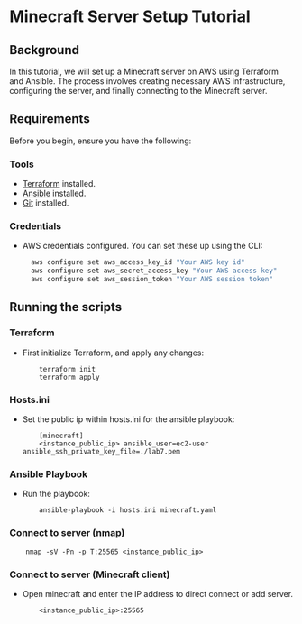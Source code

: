 # Minecraft Server Setup Tutorial

## Background

In this tutorial, we will set up a Minecraft server on AWS using Terraform and Ansible. The process involves creating necessary AWS infrastructure, configuring the server, and finally connecting to the Minecraft server. 

## Requirements

Before you begin, ensure you have the following:

### Tools
- [Terraform](https://www.terraform.io/downloads.html) installed.
- [Ansible](https://docs.ansible.com/ansible/latest/installation_guide/intro_installation.html) installed.
- [Git](https://git-scm.com/book/en/v2/Getting-Started-Installing-Git) installed.

### Credentials
- AWS credentials configured. You can set these up using the CLI:
  ```bash
    aws configure set aws_access_key_id "Your AWS key id"
    aws configure set aws_secret_access_key "Your AWS access key"
    aws configure set aws_session_token "Your AWS session token"
  ```

## Running the scripts

### Terraform
- First initialize Terraform, and apply any changes:
    ```
        terraform init 
        terraform apply
    ```

### Hosts.ini
- Set the public ip within hosts.ini for the ansible playbook:
    ```
        [minecraft]
        <instance_public_ip> ansible_user=ec2-user ansible_ssh_private_key_file=./lab7.pem
    ```

### Ansible Playbook
- Run the playbook:
    ```
        ansible-playbook -i hosts.ini minecraft.yaml
    ```

### Connect to server (nmap)
```
    nmap -sV -Pn -p T:25565 <instance_public_ip>
```
    
    
    

### Connect to server (Minecraft client)
- Open minecraft and enter the IP address to direct connect or add server.
    ```
        <instance_public_ip>:25565
    ```